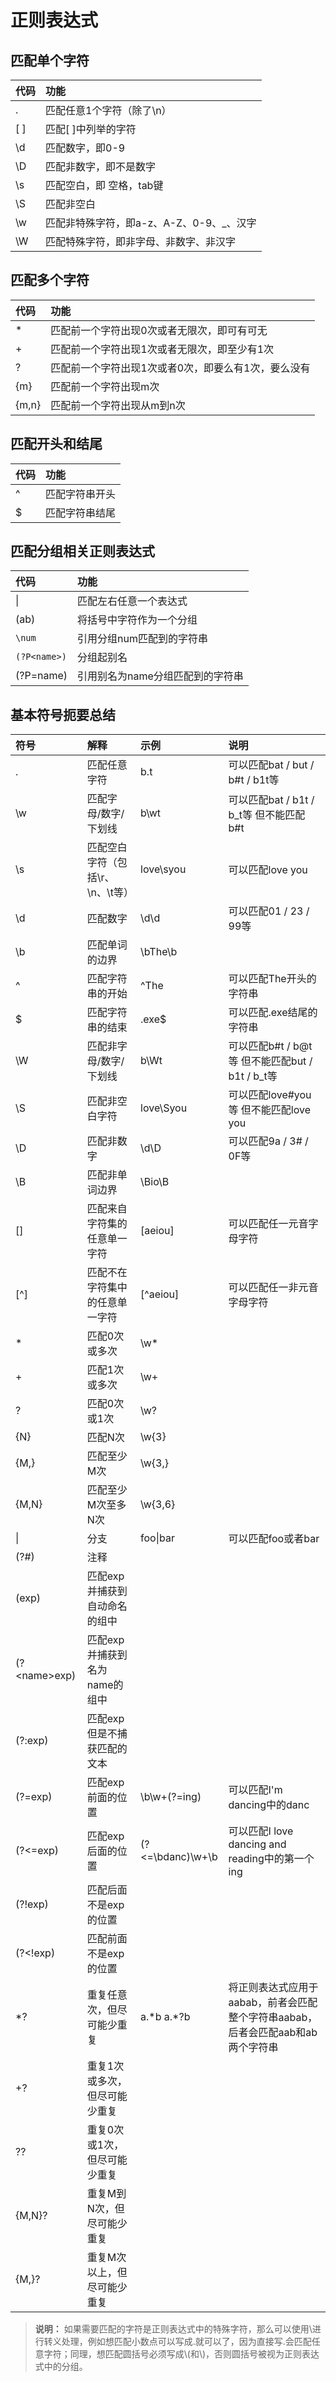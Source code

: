 # 正则表达式

##  匹配单个字符

| 代码 | 功能 |
| :--- | :--- |
| . | 匹配任意1个字符（除了\n） |
| \[ \] | 匹配\[ \]中列举的字符 |
| \d | 匹配数字，即0-9 |
| \D | 匹配非数字，即不是数字 |
| \s | 匹配空白，即 空格，tab键 |
| \S | 匹配非空白 |
| \w | 匹配非特殊字符，即a-z、A-Z、0-9、\_、汉字 |
| \W | 匹配特殊字符，即非字母、非数字、非汉字 |

## 匹配多个字符

| 代码 | 功能 |
| :--- | :--- |
| \* | 匹配前一个字符出现0次或者无限次，即可有可无 |
| + | 匹配前一个字符出现1次或者无限次，即至少有1次 |
| ? | 匹配前一个字符出现1次或者0次，即要么有1次，要么没有 |
| {m} | 匹配前一个字符出现m次 |
| {m,n} | 匹配前一个字符出现从m到n次 |

## 匹配开头和结尾

| 代码 | 功能 |
| :--- | :--- |
| ^ | 匹配字符串开头 |
| $ | 匹配字符串结尾 |

## 匹配分组相关正则表达式

| 代码 | 功能 |
| :--- | :--- |
| \| | 匹配左右任意一个表达式 |
| \(ab\) | 将括号中字符作为一个分组 |
| `\num` | 引用分组num匹配到的字符串 |
| `(?P<name>)` | 分组起别名 |
| \(?P=name\) | 引用别名为name分组匹配到的字符串 |

## 基本符号扼要总结

| 符号                       | 解释 | 示例 | 说明 |
| :--- | :--- | :--- | :--- |
| . | 匹配任意字符 | b.t | 可以匹配bat / but / b\#t / b1t等 |
| \w | 匹配字母/数字/下划线 | b\wt | 可以匹配bat / b1t / b\_t等 但不能匹配b\#t |
| \s | 匹配空白字符（包括\r、\n、\t等） | love\syou | 可以匹配love you |
| \d | 匹配数字 | \d\d | 可以匹配01 / 23 / 99等 |
| \b | 匹配单词的边界 | \bThe\b |  |
| ^ | 匹配字符串的开始 | ^The | 可以匹配The开头的字符串 |
| $ | 匹配字符串的结束 | .exe$ | 可以匹配.exe结尾的字符串 |
| \W | 匹配非字母/数字/下划线 | b\Wt | 可以匹配b\#t / b@t等 但不能匹配but / b1t / b\_t等 |
| \S | 匹配非空白字符 | love\Syou | 可以匹配love\#you等 但不能匹配love you |
| \D | 匹配非数字 | \d\D | 可以匹配9a / 3\# / 0F等 |
| \B | 匹配非单词边界 | \Bio\B |  |
| \[\] | 匹配来自字符集的任意单一字符 | \[aeiou\] | 可以匹配任一元音字母字符 |
| \[^\] | 匹配不在字符集中的任意单一字符 | \[^aeiou\] | 可以匹配任一非元音字母字符 |
| \* | 匹配0次或多次 | \w\* |  |
| + | 匹配1次或多次 | \w+ |  |
| ? | 匹配0次或1次 | \w? |  |
| {N} | 匹配N次 | \w{3} |  |
| {M,} | 匹配至少M次 | \w{3,} |  |
| {M,N} | 匹配至少M次至多N次 | \w{3,6} |  |
| \| | 分支 | foo\|bar | 可以匹配foo或者bar |
| \(?\#\) | 注释 |  |  |
| \(exp\) | 匹配exp并捕获到自动命名的组中 |  |  |
| \(? &lt;name&gt;exp\) | 匹配exp并捕获到名为name的组中 |  |  |
| \(?:exp\) | 匹配exp但是不捕获匹配的文本 |  |  |
| \(?=exp\) | 匹配exp前面的位置 | \b\w+\(?=ing\) | 可以匹配I'm dancing中的danc |
| \(?&lt;=exp\) | 匹配exp后面的位置 | \(?&lt;=\bdanc\)\w+\b | 可以匹配I love dancing and reading中的第一个ing |
| \(?!exp\) | 匹配后面不是exp的位置 |  |  |
| \(?&lt;!exp\) | 匹配前面不是exp的位置 |  |  |
| \*? | 重复任意次，但尽可能少重复 | a.\*b a.\*?b | 将正则表达式应用于aabab，前者会匹配整个字符串aabab，后者会匹配aab和ab两个字符串 |
| +? | 重复1次或多次，但尽可能少重复 |  |  |
| ?? | 重复0次或1次，但尽可能少重复 |  |  |
| {M,N}? | 重复M到N次，但尽可能少重复 |  |  |
| {M,}? | 重复M次以上，但尽可能少重复 |  |  |

> **说明：** 如果需要匹配的字符是正则表达式中的特殊字符，那么可以使用\进行转义处理，例如想匹配小数点可以写成\.就可以了，因为直接写.会匹配任意字符；同理，想匹配圆括号必须写成\\(和\\)，否则圆括号被视为正则表达式中的分组。


